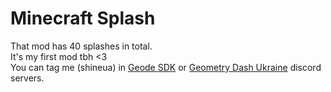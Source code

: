 # Minecraft Splash

That mod has 40 splashes in total.  
It's my first mod tbh <3  
You can tag me (shineua) in [Geode SDK](https://discord.com/invite/9e43WMKzhp) or [Geometry Dash Ukraine](https://discord.gg/vKUGgkTsSK) discord servers.
